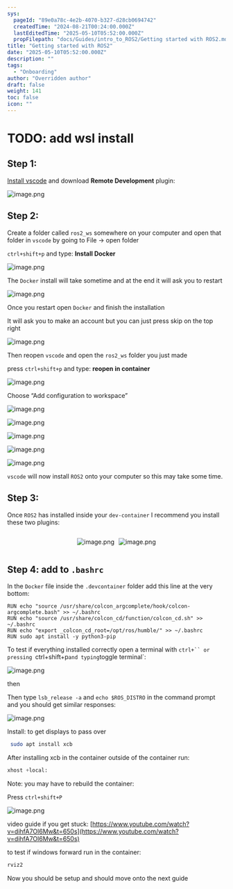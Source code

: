 ```yaml
---
sys:
  pageId: "89e0a78c-4e2b-4070-b327-d28cb0694742"
  createdTime: "2024-08-21T00:24:00.000Z"
  lastEditedTime: "2025-05-10T05:52:00.000Z"
  propFilepath: "docs/Guides/intro_to_ROS2/Getting started with ROS2.md"
title: "Getting started with ROS2"
date: "2025-05-10T05:52:00.000Z"
description: ""
tags:
  - "Onboarding"
author: "Overridden author"
draft: false
weight: 141
toc: false
icon: ""
---
```


# TODO: add wsl install

## Step 1:

[Install vscode](https://code.visualstudio.com/download) and download **Remote Development** plugin:

![image.png](https://prod-files-secure.s3.us-west-2.amazonaws.com/d518164a-d88e-44d1-a4ee-3adb3bd8bce0/efb52993-1881-4a40-b95e-6f020334f022/image.png?X-Amz-Algorithm=AWS4-HMAC-SHA256&X-Amz-Content-Sha256=UNSIGNED-PAYLOAD&X-Amz-Credential=ASIAZI2LB466WEMVA4JZ%2F20250622%2Fus-west-2%2Fs3%2Faws4_request&X-Amz-Date=20250622T190207Z&X-Amz-Expires=3600&X-Amz-Security-Token=IQoJb3JpZ2luX2VjEAsaCXVzLXdlc3QtMiJHMEUCIQCSpIYsxhaVuQrQHwl7sydANfDTonYkt3kXtf86%2BP65PwIgK7lce%2ByL88BtNaYrgt5wWv1gbM5YTyqC4265mIZ9LpMqiAQI8%2F%2F%2F%2F%2F%2F%2F%2F%2F%2F%2FARAAGgw2Mzc0MjMxODM4MDUiDON7H%2BTo86LHvsWAmSrcA91hSOKr2bqkd4do1Tv7M4KPn%2ForOZIgPpakdlTgI4wda%2F2fTLfHgpmTkTvuGjpXw87eHR7HBRBMy1nH4xjsFhrS9xXoAjnsl7Hvd3O7OfHJzWFn7aVjS9NOjbIMg%2BSdAdSdQR5Sn8LiGjM3VhGlTMDLWGbqHCdpOg9ZqRtxnPsWkxW2N88%2BD3m0m6Vz2hXnDnm9nfS9U0Dki1q13xlZV8r4zwk3E74szkoS6w2ZDTf%2FSie0%2FfCR%2FwrCtN5C8pf7u6n4zelB5WSwExfh7FacPRKiuhUUxNPGaFEQyjddKmQRwKonoeaCVs5natGlg23b1CHdampDt%2Fpc9xjMCNaXUNdA2ckbpgDh4GHRLJJTHNuQdB7ZlWFYqhSWCX%2FZWiv3BjaQtiE5I%2Byt6AY3vLa0w546%2BGI0VoPbp48njxyQSWsFsX6MKA4%2B8kZh%2BX0gb3s5p%2FGwmzeyXykd0R6fCAtiBaYaq4vp6K8jotuq9au3k7JfBlsvfKzIXSO3QZyvZ1nfRMG3uEJvomabQiQH63X9bSX4woekhEGE8vVTBdoVVD1kX29W0KOGvA5lyReU1h5hFTFpvjZAXR872yK7EY5FbDJpON7eHqJJpDR9Kbwbi%2FBiferySELTmfCRaNR5MLeT4cIGOqUBAN0hPTjqORqORT3MpCNfbX%2BlmtQEb7c13FgSPRI7j9xZwhVyXrLnpq8FA5jx9qEzg%2F9Ne9cyPhDcB71rbINIkw8v6kb9IUt26bsFlkcFT9PjK4zDgWsvKXjerLwYXPxgUboJtTDXoMd9QqqJreJ%2F1LGNKD8RLkXCiAf6XH2D%2F6rLq2qA%2FQZa2TW9qTA6pVJeJ58N6PqhzluTq6MbMDPgGjsow5wL&X-Amz-Signature=f8a86ba71731f230093743ac25061dc73924899cebb90c97f03fc7b214db7931&X-Amz-SignedHeaders=host&x-amz-checksum-mode=ENABLED&x-id=GetObject)

## Step 2:

Create a folder called `ros2_ws` somewhere on your computer and open that folder in `vscode` by going to File → open folder 

`ctrl+shift+p` and type: **Install Docker**

![image.png](https://prod-files-secure.s3.us-west-2.amazonaws.com/d518164a-d88e-44d1-a4ee-3adb3bd8bce0/2269dc0e-1cd5-47ff-bceb-c04ad9b2eab0/image.png?X-Amz-Algorithm=AWS4-HMAC-SHA256&X-Amz-Content-Sha256=UNSIGNED-PAYLOAD&X-Amz-Credential=ASIAZI2LB466WEMVA4JZ%2F20250622%2Fus-west-2%2Fs3%2Faws4_request&X-Amz-Date=20250622T190207Z&X-Amz-Expires=3600&X-Amz-Security-Token=IQoJb3JpZ2luX2VjEAsaCXVzLXdlc3QtMiJHMEUCIQCSpIYsxhaVuQrQHwl7sydANfDTonYkt3kXtf86%2BP65PwIgK7lce%2ByL88BtNaYrgt5wWv1gbM5YTyqC4265mIZ9LpMqiAQI8%2F%2F%2F%2F%2F%2F%2F%2F%2F%2F%2FARAAGgw2Mzc0MjMxODM4MDUiDON7H%2BTo86LHvsWAmSrcA91hSOKr2bqkd4do1Tv7M4KPn%2ForOZIgPpakdlTgI4wda%2F2fTLfHgpmTkTvuGjpXw87eHR7HBRBMy1nH4xjsFhrS9xXoAjnsl7Hvd3O7OfHJzWFn7aVjS9NOjbIMg%2BSdAdSdQR5Sn8LiGjM3VhGlTMDLWGbqHCdpOg9ZqRtxnPsWkxW2N88%2BD3m0m6Vz2hXnDnm9nfS9U0Dki1q13xlZV8r4zwk3E74szkoS6w2ZDTf%2FSie0%2FfCR%2FwrCtN5C8pf7u6n4zelB5WSwExfh7FacPRKiuhUUxNPGaFEQyjddKmQRwKonoeaCVs5natGlg23b1CHdampDt%2Fpc9xjMCNaXUNdA2ckbpgDh4GHRLJJTHNuQdB7ZlWFYqhSWCX%2FZWiv3BjaQtiE5I%2Byt6AY3vLa0w546%2BGI0VoPbp48njxyQSWsFsX6MKA4%2B8kZh%2BX0gb3s5p%2FGwmzeyXykd0R6fCAtiBaYaq4vp6K8jotuq9au3k7JfBlsvfKzIXSO3QZyvZ1nfRMG3uEJvomabQiQH63X9bSX4woekhEGE8vVTBdoVVD1kX29W0KOGvA5lyReU1h5hFTFpvjZAXR872yK7EY5FbDJpON7eHqJJpDR9Kbwbi%2FBiferySELTmfCRaNR5MLeT4cIGOqUBAN0hPTjqORqORT3MpCNfbX%2BlmtQEb7c13FgSPRI7j9xZwhVyXrLnpq8FA5jx9qEzg%2F9Ne9cyPhDcB71rbINIkw8v6kb9IUt26bsFlkcFT9PjK4zDgWsvKXjerLwYXPxgUboJtTDXoMd9QqqJreJ%2F1LGNKD8RLkXCiAf6XH2D%2F6rLq2qA%2FQZa2TW9qTA6pVJeJ58N6PqhzluTq6MbMDPgGjsow5wL&X-Amz-Signature=01264a50e4676d9650d8f5220b96137511e00f1f1698626c0d34eaef4ffcef33&X-Amz-SignedHeaders=host&x-amz-checksum-mode=ENABLED&x-id=GetObject)

The `Docker` install will take sometime and at the end it will ask you to restart

![image.png](https://prod-files-secure.s3.us-west-2.amazonaws.com/d518164a-d88e-44d1-a4ee-3adb3bd8bce0/ed233f78-be33-4b1f-b89c-9c346c0e961e/image.png?X-Amz-Algorithm=AWS4-HMAC-SHA256&X-Amz-Content-Sha256=UNSIGNED-PAYLOAD&X-Amz-Credential=ASIAZI2LB466WEMVA4JZ%2F20250622%2Fus-west-2%2Fs3%2Faws4_request&X-Amz-Date=20250622T190207Z&X-Amz-Expires=3600&X-Amz-Security-Token=IQoJb3JpZ2luX2VjEAsaCXVzLXdlc3QtMiJHMEUCIQCSpIYsxhaVuQrQHwl7sydANfDTonYkt3kXtf86%2BP65PwIgK7lce%2ByL88BtNaYrgt5wWv1gbM5YTyqC4265mIZ9LpMqiAQI8%2F%2F%2F%2F%2F%2F%2F%2F%2F%2F%2FARAAGgw2Mzc0MjMxODM4MDUiDON7H%2BTo86LHvsWAmSrcA91hSOKr2bqkd4do1Tv7M4KPn%2ForOZIgPpakdlTgI4wda%2F2fTLfHgpmTkTvuGjpXw87eHR7HBRBMy1nH4xjsFhrS9xXoAjnsl7Hvd3O7OfHJzWFn7aVjS9NOjbIMg%2BSdAdSdQR5Sn8LiGjM3VhGlTMDLWGbqHCdpOg9ZqRtxnPsWkxW2N88%2BD3m0m6Vz2hXnDnm9nfS9U0Dki1q13xlZV8r4zwk3E74szkoS6w2ZDTf%2FSie0%2FfCR%2FwrCtN5C8pf7u6n4zelB5WSwExfh7FacPRKiuhUUxNPGaFEQyjddKmQRwKonoeaCVs5natGlg23b1CHdampDt%2Fpc9xjMCNaXUNdA2ckbpgDh4GHRLJJTHNuQdB7ZlWFYqhSWCX%2FZWiv3BjaQtiE5I%2Byt6AY3vLa0w546%2BGI0VoPbp48njxyQSWsFsX6MKA4%2B8kZh%2BX0gb3s5p%2FGwmzeyXykd0R6fCAtiBaYaq4vp6K8jotuq9au3k7JfBlsvfKzIXSO3QZyvZ1nfRMG3uEJvomabQiQH63X9bSX4woekhEGE8vVTBdoVVD1kX29W0KOGvA5lyReU1h5hFTFpvjZAXR872yK7EY5FbDJpON7eHqJJpDR9Kbwbi%2FBiferySELTmfCRaNR5MLeT4cIGOqUBAN0hPTjqORqORT3MpCNfbX%2BlmtQEb7c13FgSPRI7j9xZwhVyXrLnpq8FA5jx9qEzg%2F9Ne9cyPhDcB71rbINIkw8v6kb9IUt26bsFlkcFT9PjK4zDgWsvKXjerLwYXPxgUboJtTDXoMd9QqqJreJ%2F1LGNKD8RLkXCiAf6XH2D%2F6rLq2qA%2FQZa2TW9qTA6pVJeJ58N6PqhzluTq6MbMDPgGjsow5wL&X-Amz-Signature=b8447a23dc53928814d9a1ad2f50757a907f7b09827c893a9dfdcd2e4a6f0b38&X-Amz-SignedHeaders=host&x-amz-checksum-mode=ENABLED&x-id=GetObject)

Once you restart open `Docker` and finish the installation

It will ask you to make an account but you can just press skip on the top right

![image.png](https://prod-files-secure.s3.us-west-2.amazonaws.com/d518164a-d88e-44d1-a4ee-3adb3bd8bce0/21010ad9-1659-4fd9-9f59-9932a09b2a3d/image.png?X-Amz-Algorithm=AWS4-HMAC-SHA256&X-Amz-Content-Sha256=UNSIGNED-PAYLOAD&X-Amz-Credential=ASIAZI2LB466WEMVA4JZ%2F20250622%2Fus-west-2%2Fs3%2Faws4_request&X-Amz-Date=20250622T190207Z&X-Amz-Expires=3600&X-Amz-Security-Token=IQoJb3JpZ2luX2VjEAsaCXVzLXdlc3QtMiJHMEUCIQCSpIYsxhaVuQrQHwl7sydANfDTonYkt3kXtf86%2BP65PwIgK7lce%2ByL88BtNaYrgt5wWv1gbM5YTyqC4265mIZ9LpMqiAQI8%2F%2F%2F%2F%2F%2F%2F%2F%2F%2F%2FARAAGgw2Mzc0MjMxODM4MDUiDON7H%2BTo86LHvsWAmSrcA91hSOKr2bqkd4do1Tv7M4KPn%2ForOZIgPpakdlTgI4wda%2F2fTLfHgpmTkTvuGjpXw87eHR7HBRBMy1nH4xjsFhrS9xXoAjnsl7Hvd3O7OfHJzWFn7aVjS9NOjbIMg%2BSdAdSdQR5Sn8LiGjM3VhGlTMDLWGbqHCdpOg9ZqRtxnPsWkxW2N88%2BD3m0m6Vz2hXnDnm9nfS9U0Dki1q13xlZV8r4zwk3E74szkoS6w2ZDTf%2FSie0%2FfCR%2FwrCtN5C8pf7u6n4zelB5WSwExfh7FacPRKiuhUUxNPGaFEQyjddKmQRwKonoeaCVs5natGlg23b1CHdampDt%2Fpc9xjMCNaXUNdA2ckbpgDh4GHRLJJTHNuQdB7ZlWFYqhSWCX%2FZWiv3BjaQtiE5I%2Byt6AY3vLa0w546%2BGI0VoPbp48njxyQSWsFsX6MKA4%2B8kZh%2BX0gb3s5p%2FGwmzeyXykd0R6fCAtiBaYaq4vp6K8jotuq9au3k7JfBlsvfKzIXSO3QZyvZ1nfRMG3uEJvomabQiQH63X9bSX4woekhEGE8vVTBdoVVD1kX29W0KOGvA5lyReU1h5hFTFpvjZAXR872yK7EY5FbDJpON7eHqJJpDR9Kbwbi%2FBiferySELTmfCRaNR5MLeT4cIGOqUBAN0hPTjqORqORT3MpCNfbX%2BlmtQEb7c13FgSPRI7j9xZwhVyXrLnpq8FA5jx9qEzg%2F9Ne9cyPhDcB71rbINIkw8v6kb9IUt26bsFlkcFT9PjK4zDgWsvKXjerLwYXPxgUboJtTDXoMd9QqqJreJ%2F1LGNKD8RLkXCiAf6XH2D%2F6rLq2qA%2FQZa2TW9qTA6pVJeJ58N6PqhzluTq6MbMDPgGjsow5wL&X-Amz-Signature=cbf8402e5642d80910fa929532c509289ea7ab3d0aa03495ee9279ab78bdc8c6&X-Amz-SignedHeaders=host&x-amz-checksum-mode=ENABLED&x-id=GetObject)

Then reopen `vscode` and open the `ros2_ws` folder you just made

press `ctrl+shift+p` and type: **reopen in container**

![image.png](https://prod-files-secure.s3.us-west-2.amazonaws.com/d518164a-d88e-44d1-a4ee-3adb3bd8bce0/4e93b8c2-41ad-488c-8095-c74205196118/image.png?X-Amz-Algorithm=AWS4-HMAC-SHA256&X-Amz-Content-Sha256=UNSIGNED-PAYLOAD&X-Amz-Credential=ASIAZI2LB466WEMVA4JZ%2F20250622%2Fus-west-2%2Fs3%2Faws4_request&X-Amz-Date=20250622T190207Z&X-Amz-Expires=3600&X-Amz-Security-Token=IQoJb3JpZ2luX2VjEAsaCXVzLXdlc3QtMiJHMEUCIQCSpIYsxhaVuQrQHwl7sydANfDTonYkt3kXtf86%2BP65PwIgK7lce%2ByL88BtNaYrgt5wWv1gbM5YTyqC4265mIZ9LpMqiAQI8%2F%2F%2F%2F%2F%2F%2F%2F%2F%2F%2FARAAGgw2Mzc0MjMxODM4MDUiDON7H%2BTo86LHvsWAmSrcA91hSOKr2bqkd4do1Tv7M4KPn%2ForOZIgPpakdlTgI4wda%2F2fTLfHgpmTkTvuGjpXw87eHR7HBRBMy1nH4xjsFhrS9xXoAjnsl7Hvd3O7OfHJzWFn7aVjS9NOjbIMg%2BSdAdSdQR5Sn8LiGjM3VhGlTMDLWGbqHCdpOg9ZqRtxnPsWkxW2N88%2BD3m0m6Vz2hXnDnm9nfS9U0Dki1q13xlZV8r4zwk3E74szkoS6w2ZDTf%2FSie0%2FfCR%2FwrCtN5C8pf7u6n4zelB5WSwExfh7FacPRKiuhUUxNPGaFEQyjddKmQRwKonoeaCVs5natGlg23b1CHdampDt%2Fpc9xjMCNaXUNdA2ckbpgDh4GHRLJJTHNuQdB7ZlWFYqhSWCX%2FZWiv3BjaQtiE5I%2Byt6AY3vLa0w546%2BGI0VoPbp48njxyQSWsFsX6MKA4%2B8kZh%2BX0gb3s5p%2FGwmzeyXykd0R6fCAtiBaYaq4vp6K8jotuq9au3k7JfBlsvfKzIXSO3QZyvZ1nfRMG3uEJvomabQiQH63X9bSX4woekhEGE8vVTBdoVVD1kX29W0KOGvA5lyReU1h5hFTFpvjZAXR872yK7EY5FbDJpON7eHqJJpDR9Kbwbi%2FBiferySELTmfCRaNR5MLeT4cIGOqUBAN0hPTjqORqORT3MpCNfbX%2BlmtQEb7c13FgSPRI7j9xZwhVyXrLnpq8FA5jx9qEzg%2F9Ne9cyPhDcB71rbINIkw8v6kb9IUt26bsFlkcFT9PjK4zDgWsvKXjerLwYXPxgUboJtTDXoMd9QqqJreJ%2F1LGNKD8RLkXCiAf6XH2D%2F6rLq2qA%2FQZa2TW9qTA6pVJeJ58N6PqhzluTq6MbMDPgGjsow5wL&X-Amz-Signature=9efbb5337d13be6092c4c484a01fbb09f06f4cb695b2968cd8053e7acc970dd7&X-Amz-SignedHeaders=host&x-amz-checksum-mode=ENABLED&x-id=GetObject)

Choose “Add configuration to workspace”

![image.png](https://prod-files-secure.s3.us-west-2.amazonaws.com/d518164a-d88e-44d1-a4ee-3adb3bd8bce0/9560b282-5060-4989-ba37-97e7b2c22476/image.png?X-Amz-Algorithm=AWS4-HMAC-SHA256&X-Amz-Content-Sha256=UNSIGNED-PAYLOAD&X-Amz-Credential=ASIAZI2LB466WEMVA4JZ%2F20250622%2Fus-west-2%2Fs3%2Faws4_request&X-Amz-Date=20250622T190207Z&X-Amz-Expires=3600&X-Amz-Security-Token=IQoJb3JpZ2luX2VjEAsaCXVzLXdlc3QtMiJHMEUCIQCSpIYsxhaVuQrQHwl7sydANfDTonYkt3kXtf86%2BP65PwIgK7lce%2ByL88BtNaYrgt5wWv1gbM5YTyqC4265mIZ9LpMqiAQI8%2F%2F%2F%2F%2F%2F%2F%2F%2F%2F%2FARAAGgw2Mzc0MjMxODM4MDUiDON7H%2BTo86LHvsWAmSrcA91hSOKr2bqkd4do1Tv7M4KPn%2ForOZIgPpakdlTgI4wda%2F2fTLfHgpmTkTvuGjpXw87eHR7HBRBMy1nH4xjsFhrS9xXoAjnsl7Hvd3O7OfHJzWFn7aVjS9NOjbIMg%2BSdAdSdQR5Sn8LiGjM3VhGlTMDLWGbqHCdpOg9ZqRtxnPsWkxW2N88%2BD3m0m6Vz2hXnDnm9nfS9U0Dki1q13xlZV8r4zwk3E74szkoS6w2ZDTf%2FSie0%2FfCR%2FwrCtN5C8pf7u6n4zelB5WSwExfh7FacPRKiuhUUxNPGaFEQyjddKmQRwKonoeaCVs5natGlg23b1CHdampDt%2Fpc9xjMCNaXUNdA2ckbpgDh4GHRLJJTHNuQdB7ZlWFYqhSWCX%2FZWiv3BjaQtiE5I%2Byt6AY3vLa0w546%2BGI0VoPbp48njxyQSWsFsX6MKA4%2B8kZh%2BX0gb3s5p%2FGwmzeyXykd0R6fCAtiBaYaq4vp6K8jotuq9au3k7JfBlsvfKzIXSO3QZyvZ1nfRMG3uEJvomabQiQH63X9bSX4woekhEGE8vVTBdoVVD1kX29W0KOGvA5lyReU1h5hFTFpvjZAXR872yK7EY5FbDJpON7eHqJJpDR9Kbwbi%2FBiferySELTmfCRaNR5MLeT4cIGOqUBAN0hPTjqORqORT3MpCNfbX%2BlmtQEb7c13FgSPRI7j9xZwhVyXrLnpq8FA5jx9qEzg%2F9Ne9cyPhDcB71rbINIkw8v6kb9IUt26bsFlkcFT9PjK4zDgWsvKXjerLwYXPxgUboJtTDXoMd9QqqJreJ%2F1LGNKD8RLkXCiAf6XH2D%2F6rLq2qA%2FQZa2TW9qTA6pVJeJ58N6PqhzluTq6MbMDPgGjsow5wL&X-Amz-Signature=752033a02eb072566d5995b751b019cb8f3f098a94fd6b6b1355d2409eb7fd29&X-Amz-SignedHeaders=host&x-amz-checksum-mode=ENABLED&x-id=GetObject)

![image.png](https://prod-files-secure.s3.us-west-2.amazonaws.com/d518164a-d88e-44d1-a4ee-3adb3bd8bce0/2ee63f81-886b-48e8-a553-dc6e5eac99e4/image.png?X-Amz-Algorithm=AWS4-HMAC-SHA256&X-Amz-Content-Sha256=UNSIGNED-PAYLOAD&X-Amz-Credential=ASIAZI2LB466WEMVA4JZ%2F20250622%2Fus-west-2%2Fs3%2Faws4_request&X-Amz-Date=20250622T190207Z&X-Amz-Expires=3600&X-Amz-Security-Token=IQoJb3JpZ2luX2VjEAsaCXVzLXdlc3QtMiJHMEUCIQCSpIYsxhaVuQrQHwl7sydANfDTonYkt3kXtf86%2BP65PwIgK7lce%2ByL88BtNaYrgt5wWv1gbM5YTyqC4265mIZ9LpMqiAQI8%2F%2F%2F%2F%2F%2F%2F%2F%2F%2F%2FARAAGgw2Mzc0MjMxODM4MDUiDON7H%2BTo86LHvsWAmSrcA91hSOKr2bqkd4do1Tv7M4KPn%2ForOZIgPpakdlTgI4wda%2F2fTLfHgpmTkTvuGjpXw87eHR7HBRBMy1nH4xjsFhrS9xXoAjnsl7Hvd3O7OfHJzWFn7aVjS9NOjbIMg%2BSdAdSdQR5Sn8LiGjM3VhGlTMDLWGbqHCdpOg9ZqRtxnPsWkxW2N88%2BD3m0m6Vz2hXnDnm9nfS9U0Dki1q13xlZV8r4zwk3E74szkoS6w2ZDTf%2FSie0%2FfCR%2FwrCtN5C8pf7u6n4zelB5WSwExfh7FacPRKiuhUUxNPGaFEQyjddKmQRwKonoeaCVs5natGlg23b1CHdampDt%2Fpc9xjMCNaXUNdA2ckbpgDh4GHRLJJTHNuQdB7ZlWFYqhSWCX%2FZWiv3BjaQtiE5I%2Byt6AY3vLa0w546%2BGI0VoPbp48njxyQSWsFsX6MKA4%2B8kZh%2BX0gb3s5p%2FGwmzeyXykd0R6fCAtiBaYaq4vp6K8jotuq9au3k7JfBlsvfKzIXSO3QZyvZ1nfRMG3uEJvomabQiQH63X9bSX4woekhEGE8vVTBdoVVD1kX29W0KOGvA5lyReU1h5hFTFpvjZAXR872yK7EY5FbDJpON7eHqJJpDR9Kbwbi%2FBiferySELTmfCRaNR5MLeT4cIGOqUBAN0hPTjqORqORT3MpCNfbX%2BlmtQEb7c13FgSPRI7j9xZwhVyXrLnpq8FA5jx9qEzg%2F9Ne9cyPhDcB71rbINIkw8v6kb9IUt26bsFlkcFT9PjK4zDgWsvKXjerLwYXPxgUboJtTDXoMd9QqqJreJ%2F1LGNKD8RLkXCiAf6XH2D%2F6rLq2qA%2FQZa2TW9qTA6pVJeJ58N6PqhzluTq6MbMDPgGjsow5wL&X-Amz-Signature=ccd24af670f23628f8208ee1e14a9153eaaf97092f7b81852bf908a38c1a9eb7&X-Amz-SignedHeaders=host&x-amz-checksum-mode=ENABLED&x-id=GetObject)

![image.png](https://prod-files-secure.s3.us-west-2.amazonaws.com/d518164a-d88e-44d1-a4ee-3adb3bd8bce0/ae1580b2-b048-407e-aed9-b584224a7a04/image.png?X-Amz-Algorithm=AWS4-HMAC-SHA256&X-Amz-Content-Sha256=UNSIGNED-PAYLOAD&X-Amz-Credential=ASIAZI2LB466WEMVA4JZ%2F20250622%2Fus-west-2%2Fs3%2Faws4_request&X-Amz-Date=20250622T190207Z&X-Amz-Expires=3600&X-Amz-Security-Token=IQoJb3JpZ2luX2VjEAsaCXVzLXdlc3QtMiJHMEUCIQCSpIYsxhaVuQrQHwl7sydANfDTonYkt3kXtf86%2BP65PwIgK7lce%2ByL88BtNaYrgt5wWv1gbM5YTyqC4265mIZ9LpMqiAQI8%2F%2F%2F%2F%2F%2F%2F%2F%2F%2F%2FARAAGgw2Mzc0MjMxODM4MDUiDON7H%2BTo86LHvsWAmSrcA91hSOKr2bqkd4do1Tv7M4KPn%2ForOZIgPpakdlTgI4wda%2F2fTLfHgpmTkTvuGjpXw87eHR7HBRBMy1nH4xjsFhrS9xXoAjnsl7Hvd3O7OfHJzWFn7aVjS9NOjbIMg%2BSdAdSdQR5Sn8LiGjM3VhGlTMDLWGbqHCdpOg9ZqRtxnPsWkxW2N88%2BD3m0m6Vz2hXnDnm9nfS9U0Dki1q13xlZV8r4zwk3E74szkoS6w2ZDTf%2FSie0%2FfCR%2FwrCtN5C8pf7u6n4zelB5WSwExfh7FacPRKiuhUUxNPGaFEQyjddKmQRwKonoeaCVs5natGlg23b1CHdampDt%2Fpc9xjMCNaXUNdA2ckbpgDh4GHRLJJTHNuQdB7ZlWFYqhSWCX%2FZWiv3BjaQtiE5I%2Byt6AY3vLa0w546%2BGI0VoPbp48njxyQSWsFsX6MKA4%2B8kZh%2BX0gb3s5p%2FGwmzeyXykd0R6fCAtiBaYaq4vp6K8jotuq9au3k7JfBlsvfKzIXSO3QZyvZ1nfRMG3uEJvomabQiQH63X9bSX4woekhEGE8vVTBdoVVD1kX29W0KOGvA5lyReU1h5hFTFpvjZAXR872yK7EY5FbDJpON7eHqJJpDR9Kbwbi%2FBiferySELTmfCRaNR5MLeT4cIGOqUBAN0hPTjqORqORT3MpCNfbX%2BlmtQEb7c13FgSPRI7j9xZwhVyXrLnpq8FA5jx9qEzg%2F9Ne9cyPhDcB71rbINIkw8v6kb9IUt26bsFlkcFT9PjK4zDgWsvKXjerLwYXPxgUboJtTDXoMd9QqqJreJ%2F1LGNKD8RLkXCiAf6XH2D%2F6rLq2qA%2FQZa2TW9qTA6pVJeJ58N6PqhzluTq6MbMDPgGjsow5wL&X-Amz-Signature=3ebeb40ec3031b429781924316ac98fef85ec15526b3935ca9084d33c8992583&X-Amz-SignedHeaders=host&x-amz-checksum-mode=ENABLED&x-id=GetObject)

![image.png](https://prod-files-secure.s3.us-west-2.amazonaws.com/d518164a-d88e-44d1-a4ee-3adb3bd8bce0/53255b28-f75e-430f-b9e3-c0ac8577e42b/image.png?X-Amz-Algorithm=AWS4-HMAC-SHA256&X-Amz-Content-Sha256=UNSIGNED-PAYLOAD&X-Amz-Credential=ASIAZI2LB466WEMVA4JZ%2F20250622%2Fus-west-2%2Fs3%2Faws4_request&X-Amz-Date=20250622T190207Z&X-Amz-Expires=3600&X-Amz-Security-Token=IQoJb3JpZ2luX2VjEAsaCXVzLXdlc3QtMiJHMEUCIQCSpIYsxhaVuQrQHwl7sydANfDTonYkt3kXtf86%2BP65PwIgK7lce%2ByL88BtNaYrgt5wWv1gbM5YTyqC4265mIZ9LpMqiAQI8%2F%2F%2F%2F%2F%2F%2F%2F%2F%2F%2FARAAGgw2Mzc0MjMxODM4MDUiDON7H%2BTo86LHvsWAmSrcA91hSOKr2bqkd4do1Tv7M4KPn%2ForOZIgPpakdlTgI4wda%2F2fTLfHgpmTkTvuGjpXw87eHR7HBRBMy1nH4xjsFhrS9xXoAjnsl7Hvd3O7OfHJzWFn7aVjS9NOjbIMg%2BSdAdSdQR5Sn8LiGjM3VhGlTMDLWGbqHCdpOg9ZqRtxnPsWkxW2N88%2BD3m0m6Vz2hXnDnm9nfS9U0Dki1q13xlZV8r4zwk3E74szkoS6w2ZDTf%2FSie0%2FfCR%2FwrCtN5C8pf7u6n4zelB5WSwExfh7FacPRKiuhUUxNPGaFEQyjddKmQRwKonoeaCVs5natGlg23b1CHdampDt%2Fpc9xjMCNaXUNdA2ckbpgDh4GHRLJJTHNuQdB7ZlWFYqhSWCX%2FZWiv3BjaQtiE5I%2Byt6AY3vLa0w546%2BGI0VoPbp48njxyQSWsFsX6MKA4%2B8kZh%2BX0gb3s5p%2FGwmzeyXykd0R6fCAtiBaYaq4vp6K8jotuq9au3k7JfBlsvfKzIXSO3QZyvZ1nfRMG3uEJvomabQiQH63X9bSX4woekhEGE8vVTBdoVVD1kX29W0KOGvA5lyReU1h5hFTFpvjZAXR872yK7EY5FbDJpON7eHqJJpDR9Kbwbi%2FBiferySELTmfCRaNR5MLeT4cIGOqUBAN0hPTjqORqORT3MpCNfbX%2BlmtQEb7c13FgSPRI7j9xZwhVyXrLnpq8FA5jx9qEzg%2F9Ne9cyPhDcB71rbINIkw8v6kb9IUt26bsFlkcFT9PjK4zDgWsvKXjerLwYXPxgUboJtTDXoMd9QqqJreJ%2F1LGNKD8RLkXCiAf6XH2D%2F6rLq2qA%2FQZa2TW9qTA6pVJeJ58N6PqhzluTq6MbMDPgGjsow5wL&X-Amz-Signature=f8346fff06fa3aebc958a20a7c6d1d99bb585d2960730dded35ee7d15be8b7fd&X-Amz-SignedHeaders=host&x-amz-checksum-mode=ENABLED&x-id=GetObject)

![image.png](https://prod-files-secure.s3.us-west-2.amazonaws.com/d518164a-d88e-44d1-a4ee-3adb3bd8bce0/7c562767-5af9-4ffb-97d1-327bcdf4ee00/image.png?X-Amz-Algorithm=AWS4-HMAC-SHA256&X-Amz-Content-Sha256=UNSIGNED-PAYLOAD&X-Amz-Credential=ASIAZI2LB466WEMVA4JZ%2F20250622%2Fus-west-2%2Fs3%2Faws4_request&X-Amz-Date=20250622T190207Z&X-Amz-Expires=3600&X-Amz-Security-Token=IQoJb3JpZ2luX2VjEAsaCXVzLXdlc3QtMiJHMEUCIQCSpIYsxhaVuQrQHwl7sydANfDTonYkt3kXtf86%2BP65PwIgK7lce%2ByL88BtNaYrgt5wWv1gbM5YTyqC4265mIZ9LpMqiAQI8%2F%2F%2F%2F%2F%2F%2F%2F%2F%2F%2FARAAGgw2Mzc0MjMxODM4MDUiDON7H%2BTo86LHvsWAmSrcA91hSOKr2bqkd4do1Tv7M4KPn%2ForOZIgPpakdlTgI4wda%2F2fTLfHgpmTkTvuGjpXw87eHR7HBRBMy1nH4xjsFhrS9xXoAjnsl7Hvd3O7OfHJzWFn7aVjS9NOjbIMg%2BSdAdSdQR5Sn8LiGjM3VhGlTMDLWGbqHCdpOg9ZqRtxnPsWkxW2N88%2BD3m0m6Vz2hXnDnm9nfS9U0Dki1q13xlZV8r4zwk3E74szkoS6w2ZDTf%2FSie0%2FfCR%2FwrCtN5C8pf7u6n4zelB5WSwExfh7FacPRKiuhUUxNPGaFEQyjddKmQRwKonoeaCVs5natGlg23b1CHdampDt%2Fpc9xjMCNaXUNdA2ckbpgDh4GHRLJJTHNuQdB7ZlWFYqhSWCX%2FZWiv3BjaQtiE5I%2Byt6AY3vLa0w546%2BGI0VoPbp48njxyQSWsFsX6MKA4%2B8kZh%2BX0gb3s5p%2FGwmzeyXykd0R6fCAtiBaYaq4vp6K8jotuq9au3k7JfBlsvfKzIXSO3QZyvZ1nfRMG3uEJvomabQiQH63X9bSX4woekhEGE8vVTBdoVVD1kX29W0KOGvA5lyReU1h5hFTFpvjZAXR872yK7EY5FbDJpON7eHqJJpDR9Kbwbi%2FBiferySELTmfCRaNR5MLeT4cIGOqUBAN0hPTjqORqORT3MpCNfbX%2BlmtQEb7c13FgSPRI7j9xZwhVyXrLnpq8FA5jx9qEzg%2F9Ne9cyPhDcB71rbINIkw8v6kb9IUt26bsFlkcFT9PjK4zDgWsvKXjerLwYXPxgUboJtTDXoMd9QqqJreJ%2F1LGNKD8RLkXCiAf6XH2D%2F6rLq2qA%2FQZa2TW9qTA6pVJeJ58N6PqhzluTq6MbMDPgGjsow5wL&X-Amz-Signature=b4c9a8103774d01101dd37bcbce3a6505b4c4f3290a7347a82f4ae14e3936b16&X-Amz-SignedHeaders=host&x-amz-checksum-mode=ENABLED&x-id=GetObject)

`vscode` will now install `ROS2` onto your computer so this may take some time.

## Step 3:

Once `ROS2` has installed inside your `dev-container` I recommend you install these two plugins:

<div style="display: flex;flex-direction: row; column-gap:10px; max-width: 630px;justify-content: center;">
<div>

![image.png](https://prod-files-secure.s3.us-west-2.amazonaws.com/d518164a-d88e-44d1-a4ee-3adb3bd8bce0/3fc3d550-5a54-4ba1-ba6b-faa01cdb7369/image.png?X-Amz-Algorithm=AWS4-HMAC-SHA256&X-Amz-Content-Sha256=UNSIGNED-PAYLOAD&X-Amz-Credential=ASIAZI2LB4667YMQTFR4%2F20250622%2Fus-west-2%2Fs3%2Faws4_request&X-Amz-Date=20250622T190216Z&X-Amz-Expires=3600&X-Amz-Security-Token=IQoJb3JpZ2luX2VjEAsaCXVzLXdlc3QtMiJIMEYCIQDDf%2FtusM0%2B9eKprMysqvdIFd5It6q%2Bpk61PB4QsllbyQIhAOkxbR7eSGN8s%2Fdmv1vB8oVe4LW8xhQ5kUtRBsZ%2FiOJ9KogECPP%2F%2F%2F%2F%2F%2F%2F%2F%2F%2FwEQABoMNjM3NDIzMTgzODA1IgwFEJCvLQ2uGR%2Bg%2Brkq3AOuzg%2FHXVPJ5AY19PjwMK2AUDZdBfoyI4qYAidFNFzCFKAWVhRqCxElawzr%2Fh093WjK0HxwDLogDwVfk8NEbXAm%2FAMWGJsAWHZprD3xuzZhCmfmdYKALGiiA6yeku0V6o9F9Q%2FMYr8lfBhbEH0uEmspXLWv9%2ByvQDe4bFH%2BfHoVg7j0V4I8OKrIO%2BoJDMOEh%2FZ3v%2Be2O7TjDfCNe8n73fyCG9O7GC3ZRW29sWNvzt208djyPetTBmXtfvaEuoZ%2BGQGCAX1AtU1KqGLW7J3TLKK7b1KGAG0rDFA9GPOw5tUpAmLapyC93yov6MaY4SGodys5eUTjMNxPhfg4aMQVKtvFYlRO%2FzvmwJdbHal7%2B6e6Dl2kGFRedHABjhpi1ySDj9t3hRkXYMFmkbOTbnxKcCc0WsM3z2aXxHgrQg%2BviPlV1CNqusQrclevuxlVdRD0Vshy7jDGKFQYYzl3Fsl7xs1WGi5sl3ngXzf%2BSMHbvNdGn%2BLCKfoPWexyASUeXym3vSc3kn2G64WqadsgiOgdmy71UMpJBna%2FBqUe2KvXW8a2sYnUV14RFKDvaDpJEyhOQkzUVmDL3322e87rHeL17R7uNv6gptW%2FFZwhJS5PkDG%2FvJhKF0r5Tr4EEjAiSzCGlOHCBjqkAUArQkev4Z59rIyitRbLs1tSXKk2%2FymipbHYJjIFNInk3aM4xSX7vSqMcOsehWGiFz9ZhY6WoKY%2BMhlaMrqF8OX9cgcB3XWsGr9QdRLIyraSoUOsH0TKEP6xIdVjf%2FrZYB7X1VAA7wD%2BjJdC8I%2BPAZqSP7TXOTvVfxAmZ1lgmdd1hrZdqIEvf%2FpnG%2BLsBp9ccEFSuwb6VN2wWQYebTGR%2F%2FsBWZkF&X-Amz-Signature=5693dbc730f6ddb809d230a0effec1a10260b787768a06e53b72713774aa7155&X-Amz-SignedHeaders=host&x-amz-checksum-mode=ENABLED&x-id=GetObject)

</div>
<div>

![image.png](https://prod-files-secure.s3.us-west-2.amazonaws.com/d518164a-d88e-44d1-a4ee-3adb3bd8bce0/d994cc66-13c2-4093-a5a3-f84cf4601a82/image.png?X-Amz-Algorithm=AWS4-HMAC-SHA256&X-Amz-Content-Sha256=UNSIGNED-PAYLOAD&X-Amz-Credential=ASIAZI2LB466T337HGUH%2F20250622%2Fus-west-2%2Fs3%2Faws4_request&X-Amz-Date=20250622T190216Z&X-Amz-Expires=3600&X-Amz-Security-Token=IQoJb3JpZ2luX2VjEAsaCXVzLXdlc3QtMiJHMEUCIFspiNTgVwGym%2Fq62lOUQQX2qG1oPdBBIr1dZ0U31sF%2BAiEAnDd%2BGAPWKIFFxhcrpxBT1OmlmfAtpg5%2FbJKeXIdWEqUqiAQI8%2F%2F%2F%2F%2F%2F%2F%2F%2F%2F%2FARAAGgw2Mzc0MjMxODM4MDUiDCwtYgntPTFBFpfTXSrcA1nJxALsmtS2SB%2BaOxjm2CHJbw9cbdAJ5pfW1kBrWdMZgrQGq3rewS7srO2nzELq77c0Yyp7LUhAwHlrpeANy71fWhgd%2FT9vn6Pqod66hOsGFzstSdJUlXM6Ma62TmB4Cg7%2FVEuv7H%2Fg4dpmk9UN38lEY33UFLY1dCLSbVjDAC5LbEte1wxeMWdBEglHfWTmENUbKg9OsF5EgbV9Y6TW%2BeoMSqDtVurixHTo%2FxYb9k3%2Bn%2BoaT%2Fd85r6165a96BDhCCyDs0MbCqJoYaJvRh%2BnC08775lYLE0LKP13ChDoC3O0xfrti%2FJKVxnQLdrFFRuN7dgbEUwEbHRZg%2FL2xiDhoD2rb%2BgzIEG2O5ukcmHAUcRF0Z%2BZL1TF8C754oMpzcGsaIxKUBMMom9EB%2FTnpz%2BqElM9AYey3vRGNeaP%2B1sDYnUpkEDR2nas6jtDW46XtawZw7p4AfdNnXm31cbBqb2UU4ae1kOS2HMbENh4Xm2xFNFtD%2FkbGrXTN9a1aSsJFjwVrR3klsFe5S8OLA8oXJlQdd%2Bvp%2F40ITlDOKBrpsVX2IKdDZ1VRNVEXNlX09G8e7fJ3xR2PysVC6eNqL5VxJyrBIIfvh%2Bt1%2FtNE4WbGzYGZyftNiOl6LrUF74OKOmEMKyU4cIGOqUBmTk0M%2FCZsckug3y7oqFt9P9SwNmeja%2BasL7HL%2Fj377wdPyMLI9CsKzzwgXiAbkHYnmf7DL0qaBNqtAdIAe2Fy5NrEIDsHadQkLveyyhlt%2F9CR0lQA9cWIyDYV%2B%2B%2FOtLOl3Jl%2FUfd13g2d9PxqOaf0N%2BVBOJuIKmZ9%2BObBhS3IZX%2BJfpedKIa7xBcBKXhVKXCa8YvTZnjftsgGnLfBm25jSrQ7BIV&X-Amz-Signature=77dc42cf15cccfcb60ba852ea76e2ab586fb9be9f9637962450cc34706de8dd9&X-Amz-SignedHeaders=host&x-amz-checksum-mode=ENABLED&x-id=GetObject)

</div>
</div>

## Step 4: add to `.bashrc`

In the `Docker` file inside the `.devcontainer` folder add this line at the very bottom: 

```docker
RUN echo "source /usr/share/colcon_argcomplete/hook/colcon-argcomplete.bash" >> ~/.bashrc
RUN echo "source /usr/share/colcon_cd/function/colcon_cd.sh" >> ~/.bashrc
RUN echo "export _colcon_cd_root=/opt/ros/humble/" >> ~/.bashrc
RUN sudo apt install -y python3-pip 
```

To test if everything installed correctly open a terminal with `ctrl+`` or pressing `ctrl+shift+p` and typing `toggle terminal`:

![image.png](https://prod-files-secure.s3.us-west-2.amazonaws.com/d518164a-d88e-44d1-a4ee-3adb3bd8bce0/6a4943d8-b04e-4c02-9a58-775f3384d1a5/image.png?X-Amz-Algorithm=AWS4-HMAC-SHA256&X-Amz-Content-Sha256=UNSIGNED-PAYLOAD&X-Amz-Credential=ASIAZI2LB466WEMVA4JZ%2F20250622%2Fus-west-2%2Fs3%2Faws4_request&X-Amz-Date=20250622T190207Z&X-Amz-Expires=3600&X-Amz-Security-Token=IQoJb3JpZ2luX2VjEAsaCXVzLXdlc3QtMiJHMEUCIQCSpIYsxhaVuQrQHwl7sydANfDTonYkt3kXtf86%2BP65PwIgK7lce%2ByL88BtNaYrgt5wWv1gbM5YTyqC4265mIZ9LpMqiAQI8%2F%2F%2F%2F%2F%2F%2F%2F%2F%2F%2FARAAGgw2Mzc0MjMxODM4MDUiDON7H%2BTo86LHvsWAmSrcA91hSOKr2bqkd4do1Tv7M4KPn%2ForOZIgPpakdlTgI4wda%2F2fTLfHgpmTkTvuGjpXw87eHR7HBRBMy1nH4xjsFhrS9xXoAjnsl7Hvd3O7OfHJzWFn7aVjS9NOjbIMg%2BSdAdSdQR5Sn8LiGjM3VhGlTMDLWGbqHCdpOg9ZqRtxnPsWkxW2N88%2BD3m0m6Vz2hXnDnm9nfS9U0Dki1q13xlZV8r4zwk3E74szkoS6w2ZDTf%2FSie0%2FfCR%2FwrCtN5C8pf7u6n4zelB5WSwExfh7FacPRKiuhUUxNPGaFEQyjddKmQRwKonoeaCVs5natGlg23b1CHdampDt%2Fpc9xjMCNaXUNdA2ckbpgDh4GHRLJJTHNuQdB7ZlWFYqhSWCX%2FZWiv3BjaQtiE5I%2Byt6AY3vLa0w546%2BGI0VoPbp48njxyQSWsFsX6MKA4%2B8kZh%2BX0gb3s5p%2FGwmzeyXykd0R6fCAtiBaYaq4vp6K8jotuq9au3k7JfBlsvfKzIXSO3QZyvZ1nfRMG3uEJvomabQiQH63X9bSX4woekhEGE8vVTBdoVVD1kX29W0KOGvA5lyReU1h5hFTFpvjZAXR872yK7EY5FbDJpON7eHqJJpDR9Kbwbi%2FBiferySELTmfCRaNR5MLeT4cIGOqUBAN0hPTjqORqORT3MpCNfbX%2BlmtQEb7c13FgSPRI7j9xZwhVyXrLnpq8FA5jx9qEzg%2F9Ne9cyPhDcB71rbINIkw8v6kb9IUt26bsFlkcFT9PjK4zDgWsvKXjerLwYXPxgUboJtTDXoMd9QqqJreJ%2F1LGNKD8RLkXCiAf6XH2D%2F6rLq2qA%2FQZa2TW9qTA6pVJeJ58N6PqhzluTq6MbMDPgGjsow5wL&X-Amz-Signature=279c2067fd50c5efb41e8ad2ec39c0cc89ea8635acf47452637b35f256a03b41&X-Amz-SignedHeaders=host&x-amz-checksum-mode=ENABLED&x-id=GetObject)

then 

Then type `lsb_release -a` and `echo $ROS_DISTRO` in the command prompt and you should get similar responses:

![image.png](https://prod-files-secure.s3.us-west-2.amazonaws.com/d518164a-d88e-44d1-a4ee-3adb3bd8bce0/3e635dec-a805-4e85-8b9e-d000e5b71a4e/image.png?X-Amz-Algorithm=AWS4-HMAC-SHA256&X-Amz-Content-Sha256=UNSIGNED-PAYLOAD&X-Amz-Credential=ASIAZI2LB466WEMVA4JZ%2F20250622%2Fus-west-2%2Fs3%2Faws4_request&X-Amz-Date=20250622T190207Z&X-Amz-Expires=3600&X-Amz-Security-Token=IQoJb3JpZ2luX2VjEAsaCXVzLXdlc3QtMiJHMEUCIQCSpIYsxhaVuQrQHwl7sydANfDTonYkt3kXtf86%2BP65PwIgK7lce%2ByL88BtNaYrgt5wWv1gbM5YTyqC4265mIZ9LpMqiAQI8%2F%2F%2F%2F%2F%2F%2F%2F%2F%2F%2FARAAGgw2Mzc0MjMxODM4MDUiDON7H%2BTo86LHvsWAmSrcA91hSOKr2bqkd4do1Tv7M4KPn%2ForOZIgPpakdlTgI4wda%2F2fTLfHgpmTkTvuGjpXw87eHR7HBRBMy1nH4xjsFhrS9xXoAjnsl7Hvd3O7OfHJzWFn7aVjS9NOjbIMg%2BSdAdSdQR5Sn8LiGjM3VhGlTMDLWGbqHCdpOg9ZqRtxnPsWkxW2N88%2BD3m0m6Vz2hXnDnm9nfS9U0Dki1q13xlZV8r4zwk3E74szkoS6w2ZDTf%2FSie0%2FfCR%2FwrCtN5C8pf7u6n4zelB5WSwExfh7FacPRKiuhUUxNPGaFEQyjddKmQRwKonoeaCVs5natGlg23b1CHdampDt%2Fpc9xjMCNaXUNdA2ckbpgDh4GHRLJJTHNuQdB7ZlWFYqhSWCX%2FZWiv3BjaQtiE5I%2Byt6AY3vLa0w546%2BGI0VoPbp48njxyQSWsFsX6MKA4%2B8kZh%2BX0gb3s5p%2FGwmzeyXykd0R6fCAtiBaYaq4vp6K8jotuq9au3k7JfBlsvfKzIXSO3QZyvZ1nfRMG3uEJvomabQiQH63X9bSX4woekhEGE8vVTBdoVVD1kX29W0KOGvA5lyReU1h5hFTFpvjZAXR872yK7EY5FbDJpON7eHqJJpDR9Kbwbi%2FBiferySELTmfCRaNR5MLeT4cIGOqUBAN0hPTjqORqORT3MpCNfbX%2BlmtQEb7c13FgSPRI7j9xZwhVyXrLnpq8FA5jx9qEzg%2F9Ne9cyPhDcB71rbINIkw8v6kb9IUt26bsFlkcFT9PjK4zDgWsvKXjerLwYXPxgUboJtTDXoMd9QqqJreJ%2F1LGNKD8RLkXCiAf6XH2D%2F6rLq2qA%2FQZa2TW9qTA6pVJeJ58N6PqhzluTq6MbMDPgGjsow5wL&X-Amz-Signature=cb67f09bcebc0c89203774657cd6d164e646383f796ae03c81ddff14a706dd61&X-Amz-SignedHeaders=host&x-amz-checksum-mode=ENABLED&x-id=GetObject)

Install:  to get displays to pass over

```bash
 sudo apt install xcb
```

After installing xcb in the container outside of the container run:

```python
xhost +local:
```

Note: you may have to rebuild the container:

Press `ctrl+shift+P`

![image.png](https://prod-files-secure.s3.us-west-2.amazonaws.com/d518164a-d88e-44d1-a4ee-3adb3bd8bce0/6c2be660-2618-4c38-9c26-53554f7a0b7b/image.png?X-Amz-Algorithm=AWS4-HMAC-SHA256&X-Amz-Content-Sha256=UNSIGNED-PAYLOAD&X-Amz-Credential=ASIAZI2LB466WEMVA4JZ%2F20250622%2Fus-west-2%2Fs3%2Faws4_request&X-Amz-Date=20250622T190207Z&X-Amz-Expires=3600&X-Amz-Security-Token=IQoJb3JpZ2luX2VjEAsaCXVzLXdlc3QtMiJHMEUCIQCSpIYsxhaVuQrQHwl7sydANfDTonYkt3kXtf86%2BP65PwIgK7lce%2ByL88BtNaYrgt5wWv1gbM5YTyqC4265mIZ9LpMqiAQI8%2F%2F%2F%2F%2F%2F%2F%2F%2F%2F%2FARAAGgw2Mzc0MjMxODM4MDUiDON7H%2BTo86LHvsWAmSrcA91hSOKr2bqkd4do1Tv7M4KPn%2ForOZIgPpakdlTgI4wda%2F2fTLfHgpmTkTvuGjpXw87eHR7HBRBMy1nH4xjsFhrS9xXoAjnsl7Hvd3O7OfHJzWFn7aVjS9NOjbIMg%2BSdAdSdQR5Sn8LiGjM3VhGlTMDLWGbqHCdpOg9ZqRtxnPsWkxW2N88%2BD3m0m6Vz2hXnDnm9nfS9U0Dki1q13xlZV8r4zwk3E74szkoS6w2ZDTf%2FSie0%2FfCR%2FwrCtN5C8pf7u6n4zelB5WSwExfh7FacPRKiuhUUxNPGaFEQyjddKmQRwKonoeaCVs5natGlg23b1CHdampDt%2Fpc9xjMCNaXUNdA2ckbpgDh4GHRLJJTHNuQdB7ZlWFYqhSWCX%2FZWiv3BjaQtiE5I%2Byt6AY3vLa0w546%2BGI0VoPbp48njxyQSWsFsX6MKA4%2B8kZh%2BX0gb3s5p%2FGwmzeyXykd0R6fCAtiBaYaq4vp6K8jotuq9au3k7JfBlsvfKzIXSO3QZyvZ1nfRMG3uEJvomabQiQH63X9bSX4woekhEGE8vVTBdoVVD1kX29W0KOGvA5lyReU1h5hFTFpvjZAXR872yK7EY5FbDJpON7eHqJJpDR9Kbwbi%2FBiferySELTmfCRaNR5MLeT4cIGOqUBAN0hPTjqORqORT3MpCNfbX%2BlmtQEb7c13FgSPRI7j9xZwhVyXrLnpq8FA5jx9qEzg%2F9Ne9cyPhDcB71rbINIkw8v6kb9IUt26bsFlkcFT9PjK4zDgWsvKXjerLwYXPxgUboJtTDXoMd9QqqJreJ%2F1LGNKD8RLkXCiAf6XH2D%2F6rLq2qA%2FQZa2TW9qTA6pVJeJ58N6PqhzluTq6MbMDPgGjsow5wL&X-Amz-Signature=d8ef64b292a7f2ec88d92ab0fed763e1a8822215699cd3c26f9b04fab4cf2c92&X-Amz-SignedHeaders=host&x-amz-checksum-mode=ENABLED&x-id=GetObject)

video guide if you get stuck: [https://www.youtube.com/watch?v=dihfA7Ol6Mw&t=650s](https://www.youtube.com/watch?v=dihfA7Ol6Mw&t=650s)

to test if windows forward run in the container:

```bash
rviz2
```

Now you should be setup and should move onto the next guide 
